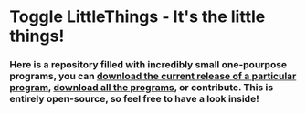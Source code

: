 # Toggle LittleThings - It's the little things!
### Here is a repository filled with incredibly small one-pourpose programs, you can [download the current release of a particular program](https://tggl.ml/lt/releases), [download all the programs](https://tggl.ml/lt/all.zip), or contribute. This is entirely open-source, so feel free to have a look inside!
